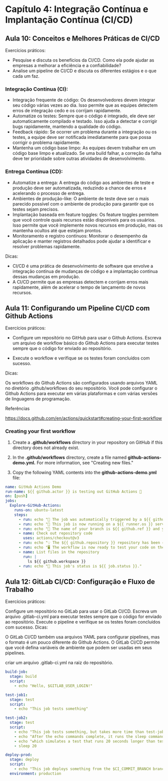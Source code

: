 # Capítulo 4: Integração Contínua e Implantação Contínua (CI/CD)

## Aula 10: Conceitos e Melhores Práticas de CI/CD

Exercícios práticos:

- Pesquise e discuta os benefícios da CI/CD. Como ela pode ajudar as empresas a melhorar a eficiência e a confiabilidade?
- Analise um pipeline de CI/CD e discuta os diferentes estágios e o que cada um faz.


### Integração Contínua (CI):

- Integração frequente de código: Os desenvolvedores devem integrar seu código várias vezes ao dia. Isso permite que as equipes detectem erros de integração cedo e os corrijam rapidamente.
- Automatize os testes: Sempre que o código é integrado, ele deve ser automaticamente compilado e testado. Isso ajuda a detectar e corrigir bugs rapidamente, mantendo a qualidade do código.
- Feedback rápido: Se ocorrer um problema durante a integração ou os testes, a equipe deve ser notificada imediatamente para que possa corrigir o problema rapidamente.
- Mantenha um código base limpo: As equipes devem trabalhar em um código base limpo e atualizado. Se uma build falhar, a correção da falha deve ter prioridade sobre outras atividades de desenvolvimento.

### Entrega Contínua (CD):

- Automatize a entrega: A entrega do código aos ambientes de teste e produção deve ser automatizada, reduzindo a chance de erros e acelerando o processo de entrega.
- Ambientes de produção-like: O ambiente de teste deve ser o mais parecido possível com o ambiente de produção para garantir que os testes sejam precisos.
- Implantação baseada em feature toggles: Os feature toggles permitem que você controle quais recursos estão disponíveis para os usuários. Isso permite que você implemente novos recursos em produção, mas os mantenha ocultos até que estejam prontos.
- Monitoramento e registro contínuos: Monitorar o desempenho da aplicação e manter registros detalhados pode ajudar a identificar e resolver problemas rapidamente.

Dicas:

- CI/CD é uma prática de desenvolvimento de software que envolve a integração contínua de mudanças de código e a implantação contínua dessas mudanças em produção.
- A CI/CD permite que as empresas detectem e corrijam erros mais rapidamente, além de acelerar o tempo de lançamento de novos recursos.





## Aula 11: Configurando um Pipeline CI/CD com Github Actions

Exercícios práticos:

- Configure um repositório no GitHub para usar o Github Actions.
Escreva um arquivo de workflow básico do Github Actions para executar testes sempre que o código for enviado ao repositório.

- Execute o workflow e verifique se os testes foram concluídos com sucesso.

Dicas:

Os workflows do Github Actions são configurados usando arquivos YAML no diretório .github/workflows do seu repositório.
Você pode configurar o Github Actions para executar em várias plataformas e com várias versões de linguagens de programação.

Referências

https://docs.github.com/en/actions/quickstart#creating-your-first-workflow


### Creating your first workflow

1. Create a **.github/workflows** directory in your repository on GitHub if this directory does not already exist.

2. In the **.github/workflows** directory, create a file named **github-actions-demo.yml.** For more information, see "Creating new files."

3. Copy the following YAML contents into the **github-actions-demo.yml** file:

```yml
name: GitHub Actions Demo
run-name: ${{ github.actor }} is testing out GitHub Actions 🚀
on: [push]
jobs:
  Explore-GitHub-Actions:
    runs-on: ubuntu-latest
    steps:
      - run: echo "🎉 The job was automatically triggered by a ${{ github.event_name }} event."
      - run: echo "🐧 This job is now running on a ${{ runner.os }} server hosted by GitHub!"
      - run: echo "🔎 The name of your branch is ${{ github.ref }} and your repository is ${{ github.repository }}."
      - name: Check out repository code
        uses: actions/checkout@v3
      - run: echo "💡 The ${{ github.repository }} repository has been cloned to the runner."
      - run: echo "🖥️ The workflow is now ready to test your code on the runner."
      - name: List files in the repository
        run: |
          ls ${{ github.workspace }}
      - run: echo "🍏 This job's status is ${{ job.status }}."
```

## Aula 12: GitLab CI/CD: Configuração e Fluxo de Trabalho

Exercícios práticos:

Configure um repositório no GitLab para usar o GitLab CI/CD.
Escreva um arquivo .gitlab-ci.yml para executar testes sempre que o código for enviado ao repositório.
Execute o pipeline e verifique se os testes foram concluídos com sucesso.
Dicas:

O GitLab CI/CD também usa arquivos YAML para configurar pipelines, mas o formato é um pouco diferente do Github Actions.
O GitLab CI/CD permite que você defina variáveis de ambiente que podem ser usadas em seus pipelines.

criar um arquivo .gitlab-ci.yml na raiz do repositório. 


```yaml
build-job:
  stage: build
  script:
    - echo "Hello, $GITLAB_USER_LOGIN!"

test-job1:
  stage: test
  script:
    - echo "This job tests something"

test-job2:
  stage: test
  script:
    - echo "This job tests something, but takes more time than test-job1."
    - echo "After the echo commands complete, it runs the sleep command for 20 seconds"
    - echo "which simulates a test that runs 20 seconds longer than test-job1"
    - sleep 20

deploy-prod:
  stage: deploy
  script:
    - echo "This job deploys something from the $CI_COMMIT_BRANCH branch."
  environment: production
```






